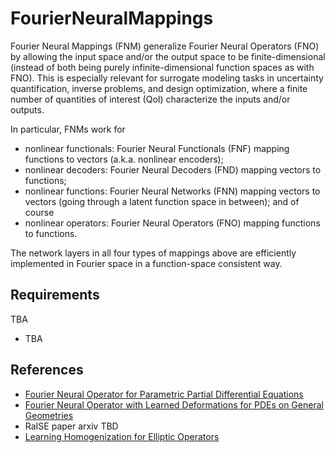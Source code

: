 # FourierNeuralMappings
Fourier Neural Mappings (FNM) generalize Fourier Neural Operators (FNO) by allowing the input space and/or the output space to be finite-dimensional (instead of both being purely infinite-dimensional function spaces as with FNO). This is especially relevant for surrogate modeling tasks in uncertainty quantification, inverse problems, and design optimization, where a finite number of quantities of interest (QoI) characterize the inputs and/or outputs.

In particular, FNMs work for
* nonlinear functionals: Fourier Neural Functionals (FNF) mapping functions to vectors (a.k.a. nonlinear encoders);
* nonlinear decoders: Fourier Neural Decoders (FND) mapping vectors to functions;
* nonlinear functions: Fourier Neural Networks (FNN) mapping vectors to vectors (going through a latent function space in between); and of course
* nonlinear operators: Fourier Neural Operators (FNO) mapping functions to functions.

The network layers in all four types of mappings above are efficiently implemented in Fourier space in a function-space consistent way.

## Requirements
TBA
* TBA

## References
- [Fourier Neural Operator for Parametric Partial Differential Equations](https://arxiv.org/abs/2010.08895)
- [Fourier Neural Operator with Learned Deformations for PDEs on General Geometries](https://arxiv.org/abs/2207.05209)
- RaISE paper arxiv TBD
- [Learning Homogenization for Elliptic Operators](https://arxiv.org/abs/2306.12006)
